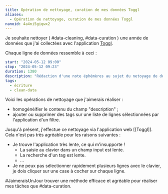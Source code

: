 ```yaml
---
title: Opération de nettoyage, curation de mes données Toggl
aliases:
  - Opération de nettoyage, curation de mes données Toggl
nanoid: 4a4ni5giqwx2
---
```

Je souhaite nettoyer ( #data-cleaning, #data-curation ) une année de données que j'ai collectées avec l'application [Toggl](track.toggl.com).

Chaque ligne de données ressemble à ceci :

```yaml
start: "2024-05-12 09:00"
stop: "2024-05-12 09:23"
duration: 1380
description: "Rédaction d'une note éphémères au sujet du netoyage de données"
tags:
  - écriture
  - clean-data
```

Voici les opérations de nettoyage que j'aimerais réaliser :

- homogénéifier le contenu du champ "description" ;
- ajouter ou supprimer des tags sur une liste de lignes sélectionnées par l'application d'un filtre.

Jusqu'à présent, j'effectue ce nettoyage via l'application web [[Toggl]]. Cela n'est pas très agréable pour les raisons suivantes :

- Je trouve l'application très lente, ce qui m'insupporte !
    - La saisie au clavier dans un champ input est lente.
    - La recherche d'un tag est lente.
    - ...
- Je ne peux pas sélectionner rapidement plusieurs lignes avec le clavier, je dois cliquer sur une case à cocher sur chaque ligne.

#JaimeraisUnJour trouver une méthode efficace et agréable pour réaliser mes tâches que #data-curation.
